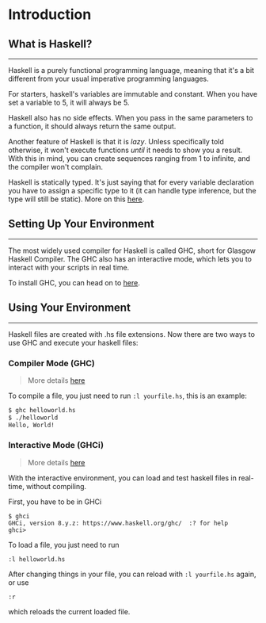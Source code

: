 # Introduction

## What is Haskell?

---

Haskell is a purely functional programming language, meaning that it's a bit different from your usual imperative programming languages.

For starters, haskell's variables are immutable and constant. When you have set a variable to 5, it will always be 5.

Haskell also has no side effects. When you pass in the same parameters to a function, it should always return the same output.

Another feature of Haskell is that it is _lazy_. Unless specifically told otherwise, it won't execute functions _until_ it needs to show you a result. With this in mind, you can create sequences ranging from 1 to infinite, and the compiler won't complain.

Haskell is statically typed. It's just saying that for every variable declaration you have to assign a specific type to it (it can handle type inference, but the type will still be static). More on this [here](https://www.haskell.org/tutorial/goodies.html).

## Setting Up Your Environment

---

The most widely used compiler for Haskell is called GHC, short for Glasgow Haskell Compiler. The GHC also has an interactive mode, which lets you to interact with your scripts in real time.

To install GHC, you can head on to [here](https://www.haskell.org/ghc/download.html).

## Using Your Environment

---

Haskell files are created with .hs file extensions. Now there are two ways to use GHC and execute your haskell files:

### Compiler Mode (GHC)

> More details [here](https://downloads.haskell.org/ghc/latest/docs/html/users_guide/usage.html)

To compile a file, you just need to run `:l yourfile.hs`, this is an example:

```bash
$ ghc helloworld.hs
$ ./helloworld
Hello, World!
```

### Interactive Mode (GHCi)

> More details [here](https://downloads.haskell.org/ghc/latest/docs/html/users_guide/ghci.html)

With the interactive environment, you can load and test haskell files in real-time, without compiling.

First, you have to be in GHCi

```shell
$ ghci
GHCi, version 8.y.z: https://www.haskell.org/ghc/  :? for help
ghci>
```

To load a file, you just need to run

```ghci
:l helloworld.hs
```

After changing things in your file, you can reload with `:l yourfile.hs` again, or use

```ghci
:r
```

which reloads the current loaded file.
